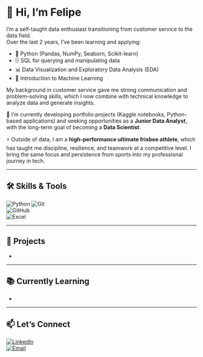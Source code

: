 # 👋 Hi, I’m Felipe  

I’m a self-taught data enthusiast transitioning from customer service to the data field.  
Over the last 2 years, I’ve been learning and applying:  
- 🐍 Python (Pandas, NumPy, Seaborn, Scikit-learn)  
- 🗄️ SQL for querying and manipulating data  
- 📊 Data Visualization and Exploratory Data Analysis (EDA)  
- 🤖 Introduction to Machine Learning  

My background in customer service gave me strong communication and problem-solving skills, which I now combine with technical knowledge to analyze data and generate insights.  

🚀 I’m currently developing portfolio projects (Kaggle notebooks, Python-based applications) and seeking opportunities as a **Junior Data Analyst**, with the long-term goal of becoming a **Data Scientist**.  

⚡ Outside of data, I am a **high-performance ultimate frisbee athlete**, which has taught me discipline, resilience, and teamwork at a competitive level. I bring the same focus and persistence from sports into my professional journey in tech.  

---

## 🛠️ Skills & Tools  

![Python](https://img.shields.io/badge/Python-3776AB?style=for-the-badge&logo=python&logoColor=white) 
![Git](https://img.shields.io/badge/Git-F05032?style=for-the-badge&logo=git&logoColor=white)  
![GitHub](https://img.shields.io/badge/GitHub-181717?style=for-the-badge&logo=github&logoColor=white)  
![Excel](https://img.shields.io/badge/Excel-217346?style=for-the-badge&logo=microsoft-excel&logoColor=white)  

---

## 🚀 Projects  
- 

---

## 📚 Currently Learning  
-

---

## 📫 Let’s Connect  
[![LinkedIn](https://img.shields.io/badge/LinkedIn-0A66C2?style=for-the-badge&logo=linkedin&logoColor=white)](https://www.linkedin.com/in/felipe-fajardo-quintero/)  
[![Email](https://img.shields.io/badge/Email-D14836?style=for-the-badge&logo=gmail&logoColor=white)](mailto:felipefajardoquintero@gmail.com)  


